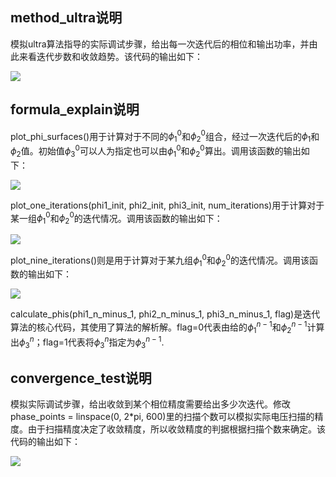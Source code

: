 ## method_ultra说明
模拟ultra算法指导的实际调试步骤，给出每一次迭代后的相位和输出功率，并由此来看迭代步数和收敛趋势。该代码的输出如下：

![](https://s2.loli.net/2025/07/31/fCXqKhRHQxtPn1G.png)

## formula_explain说明
plot_phi_surfaces()用于计算对于不同的$\phi_1^0$和$\phi_2^0$组合，经过一次迭代后的$\phi_1$和$\phi_2$值。初始值$\phi_3^0$可以人为指定也可以由$\phi_1^0$和$\phi_2^0$算出。调用该函数的输出如下：

![](https://s2.loli.net/2025/07/31/bpd3XIYKnQwCFuf.png)

plot_one_iterations(phi1_init, phi2_init, phi3_init, num_iterations)用于计算对于某一组$\phi_1^0$和$\phi_2^0$的迭代情况。调用该函数的输出如下：

![](https://s2.loli.net/2025/07/31/KvGpnLhVaNwlUD2.png)

plot_nine_iterations()则是用于计算对于某九组$\phi_1^0$和$\phi_2^0$的迭代情况。调用该函数的输出如下：

![](https://s2.loli.net/2025/07/31/jwkdvEXBaWhoinD.png)

calculate_phis(phi1_n_minus_1, phi2_n_minus_1, phi3_n_minus_1, flag)是迭代算法的核心代码，其使用了算法的解析解。flag=0代表由给的$\phi_1^{n-1}$和$\phi_2^{n-1}$计算出$\phi_3^{n}$；flag=1代表将$\phi_3^{n}$指定为$\phi_3^{n-1}$.

## convergence_test说明
模拟实际调试步骤，给出收敛到某个相位精度需要给出多少次迭代。修改phase_points = linspace(0, 2*pi, 600)里的扫描个数可以模拟实际电压扫描的精度。由于扫描精度决定了收敛精度，所以收敛精度的判据根据扫描个数来确定。该代码的输出如下：

![](https://s2.loli.net/2025/07/31/lQL7r3GNBX2JjYp.png)


